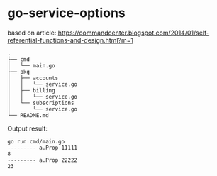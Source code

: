# go-service-options

based on article: https://commandcenter.blogspot.com/2014/01/self-referential-functions-and-design.html?m=1


```
.
├── cmd
│   └── main.go
├── pkg
│   ├── accounts
│   │   └── service.go
│   ├── billing
│   │   └── service.go
│   └── subscriptions
│       └── service.go
└── README.md
```

Output result:
```
go run cmd/main.go 
--------- a.Prop 11111
8
--------- a.Prop 22222
23

```